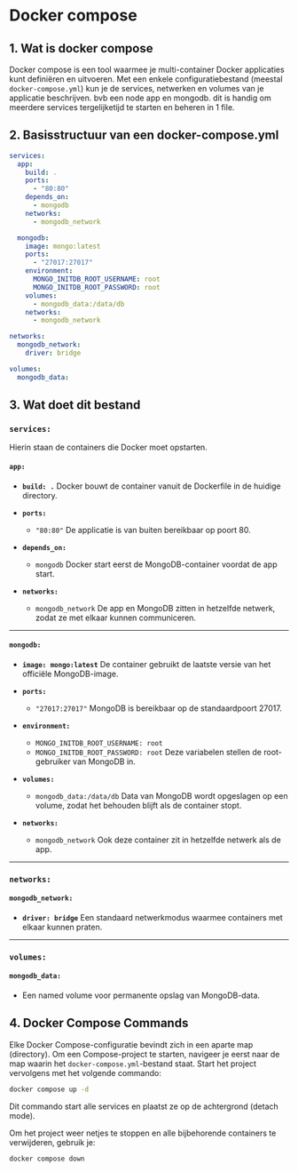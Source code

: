 # Docker compose
## 1. Wat is docker compose
Docker compose is een tool waarmee je multi-container Docker applicaties kunt definiëren en uitvoeren. Met een enkele configuratiebestand (meestal `docker-compose.yml`) kun je de services, netwerken en volumes van je applicatie beschrijven. bvb een node app en mongodb. dit is handig om meerdere services tergelijketijd te starten en beheren in 1 file.


## 2. Basisstructuur van een docker-compose.yml

```yml
services:
  app:
    build: .
    ports:
      - "80:80"
    depends_on:
      - mongodb
    networks:
      - mongodb_network

  mongodb:
    image: mongo:latest
    ports:
      - "27017:27017"
    environment:
      MONGO_INITDB_ROOT_USERNAME: root
      MONGO_INITDB_ROOT_PASSWORD: root
    volumes:
      - mongodb_data:/data/db
    networks:
      - mongodb_network

networks:
  mongodb_network:
    driver: bridge

volumes:
  mongodb_data:
```
## 3. Wat doet dit bestand

### `services:`

Hierin staan de containers die Docker moet opstarten.

#### `app:`

* **`build: .`**
  Docker bouwt de container vanuit de Dockerfile in de huidige directory.

* **`ports:`**

  * `"80:80"`
    De applicatie is van buiten bereikbaar op poort 80.

* **`depends_on:`**

  * `mongodb`
    Docker start eerst de MongoDB-container voordat de app start.

* **`networks:`**

  * `mongodb_network`
    De app en MongoDB zitten in hetzelfde netwerk, zodat ze met elkaar kunnen communiceren.

---

#### `mongodb:`

* **`image: mongo:latest`**
  De container gebruikt de laatste versie van het officiële MongoDB-image.

* **`ports:`**

  * `"27017:27017"`
    MongoDB is bereikbaar op de standaardpoort 27017.

* **`environment:`**

  * `MONGO_INITDB_ROOT_USERNAME: root`
  * `MONGO_INITDB_ROOT_PASSWORD: root`
    Deze variabelen stellen de root-gebruiker van MongoDB in.

* **`volumes:`**

  * `mongodb_data:/data/db`
    Data van MongoDB wordt opgeslagen op een volume, zodat het behouden blijft als de container stopt.

* **`networks:`**

  * `mongodb_network`
    Ook deze container zit in hetzelfde netwerk als de app.

---

### `networks:`

#### `mongodb_network:`

* **`driver: bridge`**
  Een standaard netwerkmodus waarmee containers met elkaar kunnen praten.

---

### `volumes:`

#### `mongodb_data:`

* Een named volume voor permanente opslag van MongoDB-data.

## 4. Docker Compose Commands

Elke Docker Compose-configuratie bevindt zich in een aparte map (directory). Om een Compose-project te starten, navigeer je eerst naar de map waarin het `docker-compose.yml`-bestand staat. Start het project vervolgens met het volgende commando:

```sh
docker compose up -d
```

Dit commando start alle services en plaatst ze op de achtergrond (detach mode).

Om het project weer netjes te stoppen en alle bijbehorende containers te verwijderen, gebruik je:

```sh
docker compose down
```